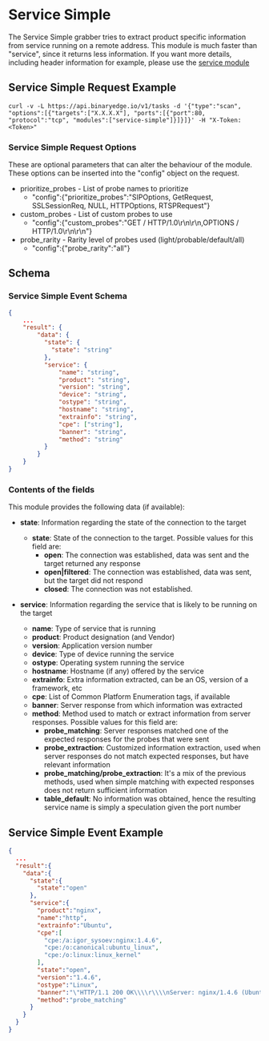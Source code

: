 # Service Simple

The Service Simple grabber tries to extract product specific information from service running on a remote address. This module is much faster than "service", since it returns less information. If you want more details, including header information for example, please use the [service module](https://github.com/binaryedge/api-publicdoc/blob/master/modules/service.md "service")

## Service Simple Request Example

```
curl -v -L https://api.binaryedge.io/v1/tasks -d '{"type":"scan", "options":[{"targets":["X.X.X.X"], "ports":[{"port":80, "protocol":"tcp", "modules":["service-simple"]}]}]}' -H "X-Token:<Token>"
```

### Service Simple Request Options

These are optional parameters that can alter the behaviour of the module. These options can be inserted into the "config" object on the request.

  * prioritize_probes - List of probe names to prioritize
    * "config":{"prioritize_probes":"SIPOptions, GetRequest, SSLSessionReq, NULL, HTTPOptions, RTSPRequest"}
  * custom_probes - List of custom probes to use
    * "config":{"custom_probes":"GET / HTTP/1.0\r\n\r\n,OPTIONS / HTTP/1.0\r\n\r\n"}
  * probe_rarity - Rarity level of probes used (light/probable/default/all)
    * "config":{"probe_rarity":"all"}

## Schema

### Service Simple Event Schema

```json
{
    ...
    "result": {
        "data": {
          "state": {
            "state": "string"
          },
          "service": {
              "name": "string",
              "product": "string",
              "version": "string",
              "device": "string",
              "ostype": "string",
              "hostname": "string",
              "extrainfo": "string",
              "cpe": ["string"],
              "banner": "string",
              "method": "string"
          }
        }
    }
}
```

### Contents of the fields

This module provides the following data (if available):

* **state**: Information regarding the state of the connection to the target
  * **state**: State of the connection to the target. Possible values for this field are:
    * **open**: The connection was established, data was sent and the target returned any response
    * **open|filtered**: The connection was established, data was sent, but the target did not respond
    * **closed**: The connection was not established.

* **service**: Information regarding the service that is likely to be running on the target
  * **name**: Type of service that is running
  * **product**: Product designation (and Vendor)
  * **version**: Application version number
  * **device**: Type of device running the service
  * **ostype**: Operating system running the service
  * **hostname**: Hostname (if any) offered by the service
  * **extrainfo**: Extra information extracted, can be an OS, version of a framework, etc
  * **cpe**: List of Common Platform Enumeration tags, if available
  * **banner**: Server response from which information was extracted
  * **method**: Method used to match or extract information from server responses. Possible values for this field are:
    * **probe_matching**: Server responses matched one of the expected responses for the probes that were sent
    * **probe_extraction**: Customized information extraction, used when server responses do not match expected responses, but have relevant information
    * **probe_matching/probe_extraction**: It's a mix of the previous methods, used when simple matching with expected responses does not return sufficient information
    * **table_default**: No information was obtained, hence the resulting service name is simply a speculation given the port number

## Service Simple Event Example

```json
{  
  ...
  "result":{  
    "data":{  
      "state":{  
        "state":"open"
      },
      "service":{  
        "product":"nginx",
        "name":"http",
        "extrainfo":"Ubuntu",
        "cpe":[  
          "cpe:/a:igor_sysoev:nginx:1.4.6",
          "cpe:/o:canonical:ubuntu_linux",
          "cpe:/o:linux:linux_kernel"
        ],
        "state":"open",
        "version":"1.4.6",
        "ostype":"Linux",
        "banner":"\"HTTP/1.1 200 OK\\\\r\\\\nServer: nginx/1.4.6 (Ubuntu)\\\\r\\\\nDate: Tue, 18 Apr 2017 09:39:42 GMT\\\\r\\\\nContent-Type: text/html\\\\r\\\\nContent-Length: 612\\\\r\\\\nLast-Modified: Tue, 04 Mar 2014 11:46:45 GMT\\\\r\\\\nConnection: close\\\\r\\\\nETag: \\\"5315bd25-264\\\"\\\\r\\\\nAccept-Ranges: bytes\\\\r\\\\n\\\\r\\\\n<!DOCTYPE html>\\\\n<html>\\\\n<head>\\\\n<title>Welcome to nginx!</title>\\\\n<style>\\\\n    body {\\\\n        width: 35em;\\\\n        margin: 0 auto;\\\\n        font-family: Tahoma, Verdana, Arial, sans-serif;\\\\n    }\\\\n</style>\\\\n</head>\\\\n<body>\\\\n<h1>Welcome to nginx!</h1>\\\\n<p>If you see this page, the nginx web server is successfully installed and\\\\nworking. Further configuration is required.</p>\\\\n\\\\n<p>For online documentation and support please refer to\\\\n<a href=\\\"http://nginx.org/\\\">nginx.org</a>.<br/>\\\\nCommercial support is available at\\\\n<a href=\\\"http://nginx.com/\\\">nginx.com</a>.</p>\\\\n\\\\n<p><em>Thank you for using nginx.</em></p>\\\\n</body>\\\\n</html>\\\\n\"",
        "method":"probe_matching"
      }
    }
  }
}
```
